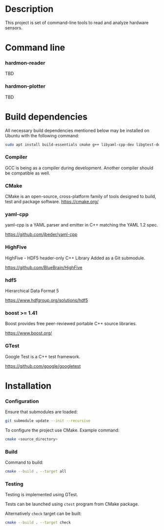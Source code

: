 # Description
This project is set of command-line tools to read and analyze hardware sensors.


# Command line

### hardmon-reader

TBD


### hardmon-plotter

TBD


# Build dependencies

All necessary build dependencies mentioned below may be installed on Ubuntu with the following command:
```sh
sudo apt install build-essentials cmake g++ libyaml-cpp-dev libgtest-dev libboost-all-dev libhdf5-dev
```

### Compiler
GCC is being as a compiler during development. Another compiler should be compatible as well.


### CMake
CMake is an open-source, cross-platform family of tools designed to build, test and package software.
<https://cmake.org/>


### yaml-cpp
yaml-cpp is a YAML parser and emitter in C++ matching the YAML 1.2 spec.

<https://github.com/jbeder/yaml-cpp>


### HighFive
HighFive - HDF5 header-only C++ Library
Added as a Git submodule.

<https://github.com/BlueBrain/HighFive>


### hdf5
Hierarchical Data Format 5

<https://www.hdfgroup.org/solutions/hdf5>


### boost >= 1.41
Boost provides free peer-reviewed portable C++ source libraries.

<https://www.boost.org/>


### GTest
Google Test is a C++ test framework.

<https://github.com/google/googletest>


# Installation

### Configuration
Ensure that submodules are loaded:
```sh
git submodule update --init --recursive
```

To configure the project use CMake. Example command:
```sh
cmake <source_directory>
```

### Build
Command to build:
```sh
cmake --build . --target all
```


### Testing
Testing is implemented using GTest.

Tests can be launched using `ctest` program from CMake package.

Alternatively `check` target can be built:
```sh
cmake --build . --target check
```

